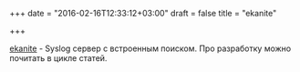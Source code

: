 +++
date = "2016-02-16T12:33:12+03:00"
draft = false
title = "ekanite"

+++

<p><a href="https://github.com/ekanite/ekanite">ekanite</a>&nbsp;- Syslog сервер с встроенным поиском. Про разработку можно почитать в цикле статей.</p>

